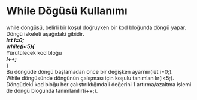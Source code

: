 <h1>While Dögüsü Kullanımı</h1>
while döngüsü, belirli bir koşul doğruyken bir kod bloğunda döngü yapar. Döngü iskeleti aşağıdaki gibidir.<br>
<b><i>let i=0;</i></b><br>
 <b><i>while(i<5){</i></b><br>
   Yürütülecek kod bloğu<br>
    <b><i> i++;</i></b><br>
 }</i></b><br>
Bu döngüde döngü başlamadan önce bir değişken ayarnıır(let i=0;).<br>
While döngüsünde döngünün çalışması için koşulu tanımlanılır(i<5;).<br>
Döngüdeki kod bloğu her çalıştırıldığında i değerini 1 artırma/azaltma işlemi de döngü bloğunda tanımlanılır(i++;).
